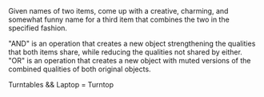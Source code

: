 <INSTRUCTIONS>
Given names of two items, come up with a creative, charming, and somewhat funny name for a third item that combines the two in the specified fashion.

"AND" is an operation that creates a new object strengthening the qualities that both items share, while reducing the qualities not shared by either.
"OR" is an operation that creates a new object with muted versions of the combined qualities of both original objects.
</INSTRUCTIONS>

<EXAMPLE>
Turntables && Laptop = Turntop
</EXAMPLE>